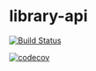 # library-api

[![Build Status](https://travis-ci.com/victorleitecosta10/library-api.svg?branch=master)](https://travis-ci.com/victorleitecosta10/library-api)

[![codecov](https://codecov.io/gh/victorleitecosta10/library-api/branch/master/graph/badge.svg?token=H31GKYJTMI)](https://codecov.io/gh/victorleitecosta10/library-api)
